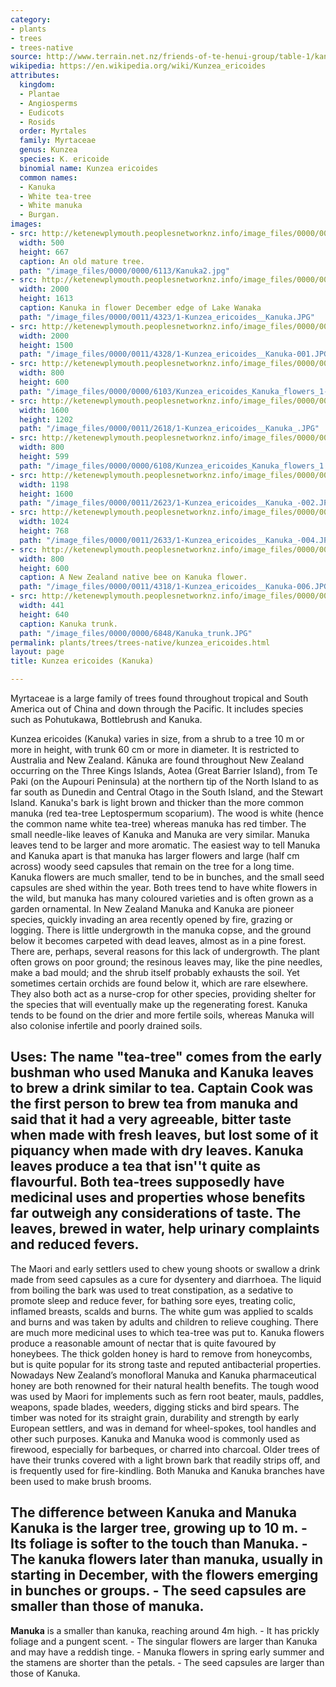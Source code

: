 ```yaml
---
category:
- plants
- trees
- trees-native
source: http://www.terrain.net.nz/friends-of-te-henui-group/table-1/kanuka.html
wikipedia: https://en.wikipedia.org/wiki/Kunzea_ericoides
attributes:
  kingdom:
  - Plantae
  - Angiosperms
  - Eudicots
  - Rosids
  order: Myrtales
  family: Myrtaceae
  genus: Kunzea
  species: K. ericoide
  binomial name: Kunzea ericoides
  common names:
  - Kanuka
  - White tea-tree
  - White manuka
  - Burgan.
images:
- src: http://ketenewplymouth.peoplesnetworknz.info/image_files/0000/0000/6113/Kanuka2.jpg
  width: 500
  height: 667
  caption: An old mature tree.
  path: "/image_files/0000/0000/6113/Kanuka2.jpg"
- src: http://ketenewplymouth.peoplesnetworknz.info/image_files/0000/0011/4323/1-Kunzea_ericoides__Kanuka.JPG
  width: 2000
  height: 1613
  caption: Kanuka in flower December edge of Lake Wanaka
  path: "/image_files/0000/0011/4323/1-Kunzea_ericoides__Kanuka.JPG"
- src: http://ketenewplymouth.peoplesnetworknz.info/image_files/0000/0011/4328/1-Kunzea_ericoides__Kanuka-001.JPG
  width: 2000
  height: 1500
  path: "/image_files/0000/0011/4328/1-Kunzea_ericoides__Kanuka-001.JPG"
- src: http://ketenewplymouth.peoplesnetworknz.info/image_files/0000/0000/6103/Kunzea_ericoides_Kanuka_flowers_1-5.JPG
  width: 800
  height: 600
  path: "/image_files/0000/0000/6103/Kunzea_ericoides_Kanuka_flowers_1-5.JPG"
- src: http://ketenewplymouth.peoplesnetworknz.info/image_files/0000/0011/2618/1-Kunzea_ericoides__Kanuka_.JPG
  width: 1600
  height: 1202
  path: "/image_files/0000/0011/2618/1-Kunzea_ericoides__Kanuka_.JPG"
- src: http://ketenewplymouth.peoplesnetworknz.info/image_files/0000/0000/6108/Kunzea_ericoides_Kanuka_flowers_1.JPG
  width: 800
  height: 599
  path: "/image_files/0000/0000/6108/Kunzea_ericoides_Kanuka_flowers_1.JPG"
- src: http://ketenewplymouth.peoplesnetworknz.info/image_files/0000/0011/2623/1-Kunzea_ericoides__Kanuka_-002.JPG
  width: 1198
  height: 1600
  path: "/image_files/0000/0011/2623/1-Kunzea_ericoides__Kanuka_-002.JPG"
- src: http://ketenewplymouth.peoplesnetworknz.info/image_files/0000/0011/2633/1-Kunzea_ericoides__Kanuka_-004.JPG
  width: 1024
  height: 768
  path: "/image_files/0000/0011/2633/1-Kunzea_ericoides__Kanuka_-004.JPG"
- src: http://ketenewplymouth.peoplesnetworknz.info/image_files/0000/0011/4318/1-Kunzea_ericoides__Kanuka-006.JPG
  width: 800
  height: 600
  caption: A New Zealand native bee on Kanuka flower.
  path: "/image_files/0000/0011/4318/1-Kunzea_ericoides__Kanuka-006.JPG"
- src: http://ketenewplymouth.peoplesnetworknz.info/image_files/0000/0000/6848/Kanuka_trunk.JPG
  width: 441
  height: 640
  caption: Kanuka trunk.
  path: "/image_files/0000/0000/6848/Kanuka_trunk.JPG"
permalink: plants/trees/trees-native/kunzea_ericoides.html
layout: page
title: Kunzea ericoides (Kanuka)

---
```

Myrtaceae is a large family of trees found throughout tropical and South America out of China and down through the Pacific. It includes species such as Pohutukawa, Bottlebrush and Kanuka.

Kunzea ericoides (Kanuka) varies in size, from a shrub to a tree 10 m or more in height, with trunk 60 cm or more in diameter. It is restricted to Australia and New Zealand. Kānuka are found throughout New Zealand occurring on the Three Kings Islands, Aotea (Great Barrier Island), from Te Paki (on the Aupouri Peninsula) at the northern tip of the North Island to as far south as Dunedin and Central Otago in the South Island, and the Stewart Island.
Kanuka's bark is light brown and thicker than the more common manuka (red tea-tree Leptospermum scoparium). The wood is white (hence the common name white tea-tree) whereas manuka has red timber. 
The small needle-like leaves of Kanuka and Manuka are very similar. Manuka leaves tend to be larger and more aromatic. The easiest way to tell Manuka and Kanuka apart is that manuka has larger flowers and large (half cm across) woody seed capsules that remain on the tree for a long time. 
Kanuka flowers are much smaller, tend to be in bunches, and the small seed capsules are shed within the year. Both trees tend to have white flowers in the wild, but manuka has many coloured varieties and is often grown as a garden ornamental. 
In New Zealand Manuka and Kanuka are pioneer species, quickly invading an area recently opened by fire, grazing or logging. There is little undergrowth in the manuka copse, and the ground below it becomes carpeted with dead leaves, almost as in a pine forest. There are, perhaps, several reasons for this lack of undergrowth. The plant often grows on poor ground; the resinous leaves may, like the pine needles, make a bad mould; and the shrub itself probably exhausts the soil. Yet sometimes certain orchids are found below it, which are rare elsewhere. They also both act as a nurse-crop for other species, providing shelter for the species that will eventually make up the regenerating forest. Kanuka tends to be found on the drier and more fertile soils, whereas Manuka will also colonise infertile and poorly drained soils. 
## Uses:  The name "tea-tree" comes from the early bushman who used Manuka and Kanuka leaves to brew a drink similar to tea. Captain Cook was the first person to brew tea from manuka and said that it had a very agreeable, bitter taste when made with fresh leaves, but lost some of it piquancy when made with dry leaves. Kanuka leaves produce a tea that isn''t quite as flavourful. Both tea-trees supposedly have medicinal uses and properties whose benefits far outweigh any considerations of taste. The leaves, brewed in water, help urinary complaints and reduced fevers. 
The Maori and early settlers used to chew young shoots or swallow a drink made from seed capsules as a cure for dysentery and diarrhoea. The liquid from boiling the bark was used to treat constipation, as a sedative to promote sleep and reduce fever, for bathing sore eyes, treating colic, inflamed breasts, scalds and burns. The white gum was applied to scalds and burns and was taken by adults and children to relieve coughing. There are much more medicinal uses to which tea-tree was put to. Kanuka flowers produce a reasonable amount of nectar that is quite favoured by honeybees. The thick golden honey is hard to remove from honeycombs, but is quite popular for its strong taste and reputed antibacterial properties. Nowadays New Zealand’s monofloral Manuka and Kanuka pharmaceutical honey are both renowned for their natural health benefits.
The tough wood was used by Maori for implements such as fern root beater, mauls, paddles, weapons, spade blades, weeders, digging sticks and bird spears. The timber was noted for its straight grain, durability and strength by early European settlers, and was in demand for wheel-spokes, tool handles and other such purposes. Kanuka and Manuka wood is commonly used as firewood, especially for barbeques, or charred into charcoal. Older trees of have their trunks covered with a light brown bark that readily strips off, and is frequently used for fire-kindling. Both Manuka and Kanuka branches have been used to make brush brooms.
## The difference between Kanuka and Manuka **Kanuka** is the larger tree, growing up to 10 m.  - Its foliage is softer to the touch than Manuka.  - The kanuka flowers later than manuka, usually in starting in December, with the flowers emerging in bunches or groups.  - The seed capsules are smaller than those of manuka.
**Manuka** is a smaller than kanuka, reaching around 4m high.  - It has prickly foliage and a pungent scent.  - The singular flowers are larger than Kanuka and may have a reddish tinge.  - Manuka flowers in spring early summer and the stamens are shorter than the petals. - The seed capsules are larger than those of Kanuka.
